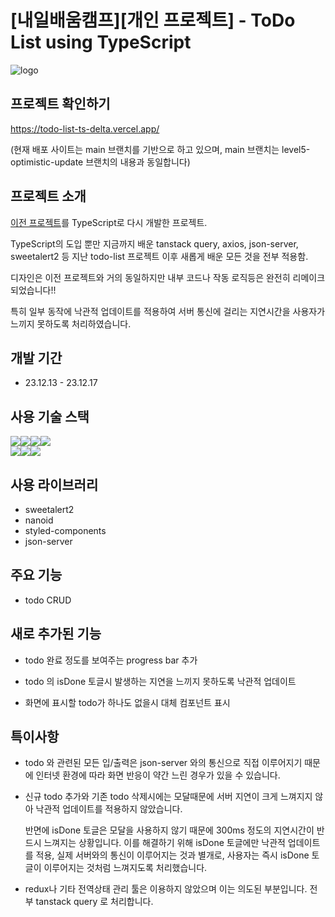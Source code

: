# [내일배움캠프][개인 프로젝트] - ToDo List using TypeScript

![logo](https://velog.velcdn.com/images/laejunkim/post/49c85905-07db-4735-8302-8c9a3c398a42/image.png)

## 프로젝트 확인하기

https://todo-list-ts-delta.vercel.app/

(현재 배포 사이트는 main 브랜치를 기반으로 하고 있으며, main 브랜치는 level5-optimistic-update 브랜치의 내용과 동일합니다)

## 프로젝트 소개

[이전 프로젝트](https://github.com/Laejun-Kim/react-mytodo-list)를 TypeScript로 다시 개발한 프로젝트.

TypeScript의 도입 뿐만 지금까지 배운 tanstack query, axios, json-server, sweetalert2 등 지난 todo-list 프로젝트 이후 새롭게 배운 모든 것을 전부 적용함.

디자인은 이전 프로젝트와 거의 동일하지만 내부 코드나 작동 로직등은 완전히 리메이크 되었습니다!!

특히 일부 동작에 낙관적 업데이트를 적용하여 서버 통신에 걸리는 지연시간을 사용자가 느끼지 못하도록 처리하였습니다.

## 개발 기간

- 23.12.13 - 23.12.17

## 사용 기술 스택

<img src="https://img.shields.io/badge/HTML5-E34F26?style=for-the-badge&logo=html5&logoColor=white"><img src="https://img.shields.io/badge/CSS3-1572B6?style=for-the-badge&logo=css3&logoColor=white"><img src="https://img.shields.io/badge/JavaScript-323330?style=for-the-badge&logo=javascript&logoColor=F7DF1E"><img src="https://img.shields.io/badge/React-20232A?style=for-the-badge&logo=react&logoColor=61DAFB"><br/>
<img src="https://img.shields.io/badge/React_Query-FF4154?style=for-the-badge&logo=React_Query&logoColor=white"><img src="	https://img.shields.io/badge/axios-671ddf?&style=for-the-badge&logo=axios&logoColor=white"><img src="https://img.shields.io/badge/TypeScript-007ACC?style=for-the-badge&logo=typescript&logoColor=white">

## 사용 라이브러리

- sweetalert2
- nanoid
- styled-components
- json-server

## 주요 기능

- todo CRUD

## 새로 추가된 기능

- todo 완료 정도를 보여주는 progress bar 추가

- todo 의 isDone 토글시 발생하는 지연을 느끼지 못하도록 낙관적 업데이트
- 화면에 표시할 todo가 하나도 없을시 대체 컴포넌트 표시

## 특이사항

- todo 와 관련된 모든 입/출력은 json-server 와의 통신으로 직접 이루어지기 때문에 인터넷 환경에 따라 화면 반응이 약간 느린 경우가 있을 수 있습니다.

- 신규 todo 추가와 기존 todo 삭제시에는 모달때문에 서버 지연이 크게 느껴지지 않아 낙관적 업데이트를 적용하지 않았습니다.

  반면에 isDone 토글은 모달을 사용하지 않기 때문에 300ms 정도의 지연시간이 반드시 느껴지는 상황입니다. 이를 해결하기 위해 isDone 토글에만 낙관적 업데이트를 적용, 실제 서버와의 통신이 이루어지는 것과 별개로, 사용자는 즉시 isDone 토글이 이루어지는 것처럼 느껴지도록 처리했습니다.

- redux나 기타 전역상태 관리 툴은 이용하지 않았으며 이는 의도된 부분입니다. 전부 tanstack query 로 처리합니다.
